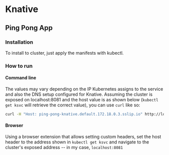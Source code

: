 # Knative 

## Ping Pong App

### Installation

To install to cluster, just apply the manifests with kubectl.



### How to run

#### Command line

The values may vary depending on the IP Kubernetes assigns to the service and also the DNS setup configured for Knative. Assuming the cluster is exposed on localhost:8081 and the host value is as shown below (`kubectl get ksvc` will retrieve the correct value),
you can use `curl` like so:  

```bash
curl -H "Host: ping-pong-knative.default.172.18.0.3.sslip.io" http://localhost:8081
```

#### Browser

Using a browser extension that allows setting custom headers, set the host header to the address shown in `kubectl get ksvc` and navigate to the cluster's exposed address -- in my case, `localhost:8081`  
